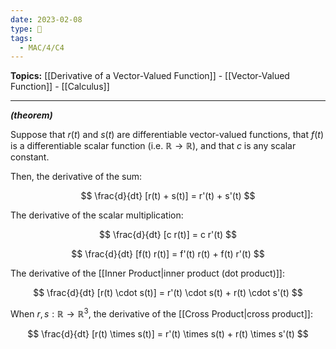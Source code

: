 ```yaml
---
date: 2023-02-08
type: 🧠
tags:
  - MAC/4/C4
---
```


**Topics:** [[Derivative of a Vector-Valued Function]] - [[Vector-Valued Function]] - [[Calculus]]

---

_**(theorem)**_

Suppose that $r(t)$ and $s(t)$ are differentiable vector-valued functions, that $f(t)$ is a differentiable scalar function (i.e. $\mathbb{R} \to \mathbb{R}$), and that $c$ is any scalar constant.

Then, the derivative of the sum:

$$
\frac{d}{dt} [r(t) + s(t)] = r'(t) + s'(t)
$$

The derivative of the scalar multiplication:

$$
\frac{d}{dt} [c r(t)] = c r'(t)
$$

$$
\frac{d}{dt} [f(t) r(t)] = f'(t) r(t) + f(t) r'(t)
$$

The derivative of the [[Inner Product|inner product (dot product)]]:

$$
\frac{d}{dt} [r(t) \cdot s(t)] = r'(t) \cdot s(t) + r(t) \cdot s'(t)
$$

When $r, s : \mathbb{R} \to \mathbb{R}^3$, the derivative of the [[Cross Product|cross product]]:

$$
\frac{d}{dt} [r(t) \times s(t)] = r'(t) \times s(t) + r(t) \times s'(t)
$$
